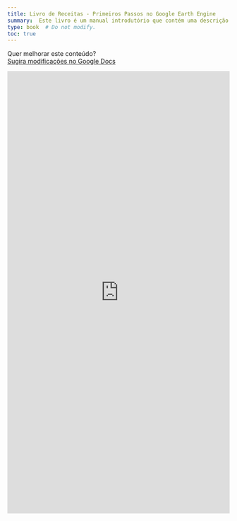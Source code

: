 ```yaml
---
title: Livro de Receitas - Primeiros Passos no Google Earth Engine
summary:  Este livro é um manual introdutório que contém uma descrição passo-a-passo para a utilização do Google Earth Engine (GEE). Nele, apresentamos o ambiente de trabalho no GEE e as operações básicas de manuseio de dados geoespaciais, que são a base para o mapeamento digital de solos na plataforma. 
type: book  # Do not modify.
toc: true
---
```


Quer melhorar este conteúdo?<br>
[<i class="fa fa-edit" aria-hidden="true"></i> Sugira modificações no Google Docs][edit]

[edit]: https://docs.google.com/document/d/1tfcYRUGIJ4P5B4ttvZvCAJKajiYWQZtdFH3NAR45Oxc/edit

<iframe frameborder="0" style="width: 100%; height: 1000px" src="https://docs.google.com/document/d/e/2PACX-1vSb4ETXV_b1MsO9N38g64xOSrEYEoUf2gz0isINLQgBwwhFTtwGhyX5FtOF98rNjxFuVoF-mxoLhPOI/pub?embedded=true"></iframe>
